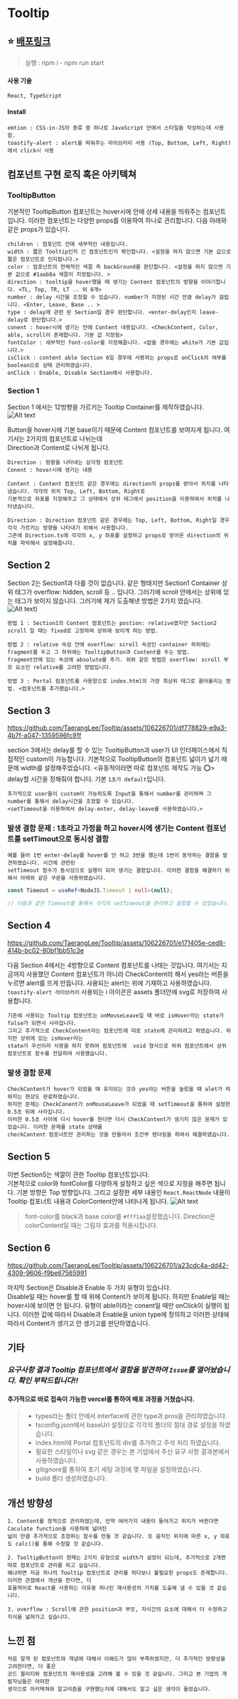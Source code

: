 # Tooltip

## ⭐️ [배포링크](https://tooltip-task.vercel.app/)

> 실행 : npm i - npm run start

#### 사용 기술

    React, TypeScript

#### Install

    emtion : CSS-in-JS의 종류 중 하나로 JavaScript 안에서 스타일을 작성하는데 사용함.
    toastify-alert : alert를 띄워주는 라이브러리 사용 (Top, Bottom, Left, Right)에서 click시 사용

## 컴포넌트 구현 로직 혹은 아키텍쳐

### TooltipButton

기본적인 TooltipButton 컴포넌트는 hover시에 안에 상세 내용을 띄워주는 컴포넌트입니다. 이러한 컴포넌트는 다양한 props를 이용하여 하나로 관리합니다. 다음 아래와 같은 props가 있습니다.

    children : 컴포넌트 안에 세부적인 내용입니다.
    width : 짧은 Tooltip인지 긴 컴포넌트인지 확인합니다. <설정을 하지 않으면 기본 값으로 짧은 컴포넌트로 인지됩니다.>
    color : 컴포넌트의 전체적인 색깔 즉 backGround를 판단합니다. <설정을 하지 않으면 기본 값으로 #1aab8a 색깔이 지정됩니다. >
    direction : tooltip을 hover했을 때 생기는 Content 컴포넌트의 방향을 이야기합니다. <TL, Top, TR, LT .. 외 8개>
    number : delay 시간을 조정할 수 있습니다. number가 지정된 시간 만큼 delay가 걸립니다. <Enter, Leave, Base .. >
    type : delay에 관련 된 Section일 경우 판단합니다. <enter-delay인지 leave-delay로 판단합니다.>
    conent : hover시에 생기는 안에 Content 내용입니다. <CheckContent, Color, able, scroll이 존재합니다. 기본 값 지정됨>
    fontColor : 세부적인 font-color를 지정해줍니다. <없을 경우에는 white가 기본 값입니다.>
    isClick : content able Section 6일 경우에 사용하는 props로 onClick의 여부를 boolean으로 상태 관리하였습니다.
    onClick : Enable, Disable Section에서 사용합니다.

### Section 1

Section 1 에서는 12방향을 가르키는 Tooltip Container를 제작하였습니다.
![Alt text](image.png)

Button을 hover시에 기본 base이기 때문에 Content 컴포넌트를 보여지게 됩니다. 여기서는 2가지의 컴포넌트로 나뉘는데 <br/>
Direction과 Content로 나뉘게 됩니다.

    Direction : 방향을 나타내는 삼각형 컴포넌트
    Conent : hover시에 생기는 내용

    Content : Content 컴포넌트 같은 경우에는 direction의 props를 받아서 위치를 나타냈습니다. 각각의 위치 Top, Left, Bottom, Right로
    기본적으로 좌표를 지정해주고 그 상태에서 상위 태그에서 position을 이용하여서 위치를 나타냈습니다.

    Direction : Direction 컴포넌트 같은 경우에는 Top, Left, Bottom, Right일 경우 각각 가르키는 방향을 나타내기 위해서 사용합니다.
    그존에 Direction.ts에 각각의 x, y 좌표를 설정하고 props로 받아온 direction의 위치를 파악해서 설정해줍니다.

## Section 2

Section 2는 Section1과 다를 것이 없습니다. 같은 형태지만 Section1 Container 상위 태그가 overflow: hidden, scroll 등 .. 입니다. 그러기에 scroll 안에서는 상위에 있는 태그가 보이지 않습니다. 그러기에 제가 도출해낸 방법은 2가지 였습니다.
![Alt text](image-2.png))

    방법 1 : Section1의 Content 컴포넌트는 postion: relative였지만 Section2 scroll 일 때는 fixed로 고정하여 상위에 보이게 하는 방법.

    방법 2 : relative 속성 안에 overflow: scroll 속성인 container 하위에는 fragment를 두고 그 하위에는 TooltipButton과 Content를 두는 방법.
    fragment안에 있는 속성에 absolute를 주기. 위와 같은 방법은 overflow: scroll 부모 요소인 relative를 고려한 방법입니다.

    방법 3 : Portal 컴포넌트를 사용함으로 index.html의 가장 최상위 태그로 끌어올리는 방법. <컴포넌트를 추가했습니다.>

## Section 3


https://github.com/TaerangLee/Tooltip/assets/106226701/df778829-e9a3-4b7f-a047-1359596fc91f


section 3에서는 delay를 할 수 있는 TooltipButton과 user가 UI 인터페이스에서 직접적인 custom이 가능합니다. 기본적으로 TooltipButton의 컴포넌트 넓이가 넓기 때문에 width를 설정해주었습니다. <유동적이라면 따로 컴포넌트 제작도 가능 ⭕️> delay할 시간을 정해줘야 합니다. 기본 `1초가 default`입니다.

    추가적으로 user들이 custom이 가능하도록 Input을 통해서 number를 관리하며 그 number를 통해서 delay시간을 조정할 수 있습니다.
    <setTimeout을 이용하여서 delay-enter, delay-leave를 사용하였습니다.>

### 발생 결함 문제 : 1초라고 가정을 하고 hover시에 생기는 Content 컴포넌트를 setTimout으로 동시성 결함

    예를 들어 1번 enter-delay를 hover를 안 하고 3번을 했는데 1번이 동작하는 결함을 발견하였습니다. 시간에 관련된
    setTimeout 함수가 동시성으로 실행이 되어 생기는 결함입니다. 이러한 결함을 해결하기 위해서 아래와 같은 구문을 사용하였습니다.

```ts
const Timeout = useRef<NodeJS.Timeout | null>(null);

// 다음과 같은 Timeout를 통해서 각각의 setTimeout을 관리하고 설정할 수 있었습니다.
```

## Section 4

https://github.com/TaerangLee/Tooltip/assets/106226701/e171405e-ced8-414b-bc02-80bf1bb51c3e

다음 Section 4에서는 4방향으로 Content 컴포넌트를 나태는 것입니다. 여기서는 지금까지 사용했던 Content 컴포넌트가 아니라 CheckContent라 해서 yes라는 버튼을 누르면 alert를 뜨게 만듭니다. 사용되는 alert는 위에 기재하고 사용하였습니다. `toastify-alert 라이브러리` 사용되는 i 아이콘은 assets 폴더안에 svg로 저장하여 사용합니다.

    기존에 사용되는 Tooltip 컴포넌트는 onMouseLeave일 때 바로 isHover라는 state가 false가 되면서 사라집니다.
    그리고 추가적으로 CheckContent라는 컴포넌트에 따로 state에 관리하려고 하였습니다. 하지만 상위에 있는 isHover라는
    state가 우선이라 사용을 하지 못하여 컴포넌트에  void 형식으로 하위 컴포넌트에서 상위 컴포넌트로 함수를 전달하여 사용했습니다.

### 발생 결함 문제

    CheckContent가 hover가 되었을 때 유지되는 것과 yes라는 버튼을 눌렀을 때 alet가 띄워지는 현상도 완료하였습니다.
    하지만 문제는 CheckConent가 onMouseLeave가 되었을 때 setTimeout을 통하여 설정한 0.5초 뒤에 사라집니다.
    이러한 0.5초 사이에 다시 hover를 한다면 다시 CheckContent가 생기지 않은 문제가 있었습니다. 이러한 문제를 state 상태를
    checkContent 컴포너트만 관리하는 것을 만들어서 조건부 렌더링을 하여서 해결하였습니다.

## Section 5

이번 Section5는 색깔이 관한 Tooltip 컴포넌트입니다.<br/>
기본적으로 color와 fontColor를 다양하게 설정하고 싶은 색으로 지정을 해주면 됩니다. 기본 방향은 Top 방향입니다. 그리고 설정한 세부 내용인 `React.ReactNode` 내용이 Tooltip 컴포너트 내용과 ColorContent안에 나타나게 됩니다.
![Alt text](image-3.png)

> font-color를 black과 base color를 `#fff1aa`설정했습니다.
> Direction은 colorContent일 때는 그림자 효과를 적용시킵니다.

## Section 6

https://github.com/TaerangLee/Tooltip/assets/106226701/a23cdc4a-dd42-4309-9606-f9be67565991

마지막 Section은 Disable과 Enable 두 가지 유형이 있습니다.<br/>
Disable일 때는 hover를 할 때 위에 Content가 보이게 됩니다. 하지만 Enable일 때는 hover시에 보이면 안 됩니다. 유형이 able이라는 conent일 때만 onClick이 실행이 됩니다. 이러한 값에 따라서 Disable과 Enable을 union type에 정의하고
이러한 상태에 따라서 Content가 생기고 안 생기고를 판단하였습니다.

## 기타

### _요구사항 결과 Tooltip 컴포넌트에서 결함을 발견하여 `Issue`를 열어놨습니다. 확인 부탁드립니다!!_

#### 추가적으로 바로 접속이 가능한 vercel를 통하여 배포 과정을 거쳤습니다.

> - types라는 폴더 안에서 interface에 관한 type과 pros을 관리하였습니다.
> - tsconfig.json에서 baseUrl 설정으로 각각의 폴더의 절대 경로 설정을 하였습니다.
> - index.html에 Portal 컴포넌트의 div를 추가하고 주석 처리 하였습니다.
> - 필요한 스타일이나 svg 같은 경우는 본 기업에서 주신 요구 사항 결과본에서 사용하였습니다.
> - gitignore를 통하여 초기 세팅 과정에 몇 파일을 설정하였습니다.
> - build 폴더 생성하였습니다.

## 개선 방향성

    1. Content를 정적으로 관리하였는데, 만약 여러가지 내용이 들어가고 위치가 바뀐다면 Caculate function을 사용하여 넓어진
    넓이 만큼 추가적으로 조정하는 함수를 만들 것 같습니다. 또 움직인 위치에 따른 x, y 좌표도 calc()를 통해 수정할 것 같습니다.

    2. TooltipButton이 현재는 2가지 유형으로 width가 설정이 되는데, 추가적으로 2개면 따로 컴포넌트로 관리를 하고 싶습니다.
    왜냐하면 지금 하나의 Tooltip 컴포넌트로 관리를 하다보니 불필요한 props도 존재합니다. 이러한 관점에서 개선을 한다면, 더
    효율적이로 React를 사용하는 이유중 하나인 재사용성의 가치를 도출해 낼 수 있을 것 같습니다.

    3. overflow : Scroll에 관한 position과 부모, 자식간의 요소에 대해서 더 수정하고 지식을 넓혀가고 싶습니다.

## 느낀 점

    처음 알게 된 컴포넌트와 개념에 대해서 이해도가 많이 부족하였지만, 더 추가적인 방향성을 고려한다면, 더 좋은
    코드 퀄리티와 컴포넌트의 재사용성을 고려해 볼 수 있을 것 같습니다. 그리고 본 기업의 개발자님들은 어떠한
    생각으로 아키텍쳐와 알고리즘을 구현했는지에 대해서도 알고 싶은 생각이 들었습니다.
